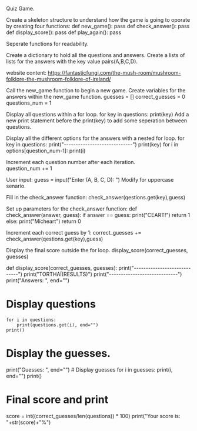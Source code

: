 Quiz Game.

Create a skeleton structure to understand how the game is going to oporate by creating four functions:
def new_game():
    pass
def check_answer():
    pass
def display_score():
    pass
def play_again():
    pass

Seperate functions for readability.

Create a dictionary to hold all the questions and answers.
Create a lists of lists for the answers with the key value pairs(A,B,C,D).

website content: https://fantasticfungi.com/the-mush-room/mushroom-folklore-the-mushroom-folklore-of-ireland/


Call the new_game function to begin a new game.
Create variables for the answers within the new_game function.
    guesses = []
    correct_guesses = 0
    questions_num = 1

 Display all questions within a for loop.
     for key in questions:
        print(key)
Add a new print statement before the print(key) to add some seperation between questions.


Display all the different options for the answers with a nested for loop.
    for key in questions:
        print("-----------------------------")
        print(key)
        for i in options[question_num-1]:
            print(i)

Increment each question number after each iteration.  
          question_num += 1 

User input: 
    guess = input("Enter (A, B, C, D): ") 
Modify for uppercase senario.

Fill in the check_answer function:
      check_answer(qestions.get(key),guess)

Set up parameters for the check_answer function:
def check_answer(answer, guess):
    if answer == guess:
        print("CEART!")
        return 1
    else:
        print("Mícheart")
        return 0  

Increment each correct guess by 1:
correct_guesses += check_answer(qestions.get(key),guess)  

Display the final score outside the for loop.
  display_score(correct_guesses, guesses) 

  def display_score(correct_guesses, guesses):
    print("-----------------------------")
    print("TORTHAÍ(RESULTS)")
    print("-----------------------------")
    print("Answers: ", end="")
# Display questions
    for i in questions:
        print(questions.get(i), end="")
    print()

# Display the guesses.
  print("Guesses: ", end="")
     # Display guesses
    for i in guesses:
        print(i, end="")
    print()

# Final score and print
score = int((correct_guesses/len(questions)) * 100)
    print("Your score is: "+str(score)+"%")    




